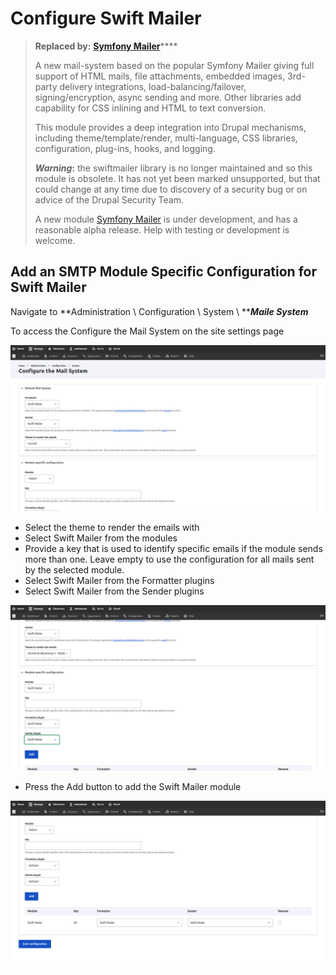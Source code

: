 # Configure Swift Mailer

> **Replaced by:** [**Symfony Mailer**](https://www.drupal.org/project/symfony\_mailer)****
>
> A new mail-system based on the popular Symfony Mailer giving full support of HTML mails, file attachments, embedded images, 3rd-party delivery integrations, load-balancing/failover, signing/encryption, async sending and more. Other libraries add capability for CSS inlining and HTML to text conversion.
>
> This module provides a deep integration into Drupal mechanisms, including theme/template/render, multi-language, CSS libraries, configuration, plug-ins, hooks, and logging.
>
>
>
> _**Warning**_**:** the swiftmailer library is no longer maintained and so this module is obsolete. It has not yet been marked unsupported, but that could change at any time due to discovery of a security bug or on advice of the Drupal Security Team.
>
> A new module [Symfony Mailer](https://www.drupal.org/project/symfony\_mailer) is under development, and has a reasonable alpha release. Help with testing or development is welcome.

## Add an SMTP Module Specific Configuration for  Swift Mailer

Navigate to **Administration \ Configuration \ System \ **_**Maile System**_

To access the Configure the Mail System on the site settings page

![Configure the Maile System Settings Page](../../../.gitbook/assets/Configure-the-Mail-System--varbase9005d2.png)

* Select the theme to render the emails with
* Select Swift Mailer from the modules
* Provide a key that is used to identify specific emails if the module sends more than one. Leave empty to use the configuration for all mails sent by the selected module.
* Select Swift Mailer from the Formatter plugins
* Select Swift Mailer from the Sender plugins

![Add a Swift Mailer Module](../../../.gitbook/assets/Configure-the-Mail-System-2-varbase9005d2.png)

* Press the Add button to add the Swift Mailer module

![The Swfit Mailer Module in the Mail System](../../../.gitbook/assets/Configure-the-Mail-System-3-varbase9005d2.png)
